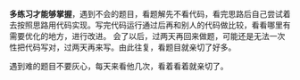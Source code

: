 **多练习才能够掌握**，遇到不会的题目，看题解先不看代码，看完思路后自己尝试着去按照思路用代码实现。写完代码运行通过后再和别人的代码做比较，看看哪里有需要优化的地方，进行改进。 会了以后，过两天再回来做题，可能还是无法一次性把代码写对，过两天再来写。由此往复，看题目就亲切了好多。


遇到难的题目不要灰心，每天来看他几次，看着看着就亲切了。